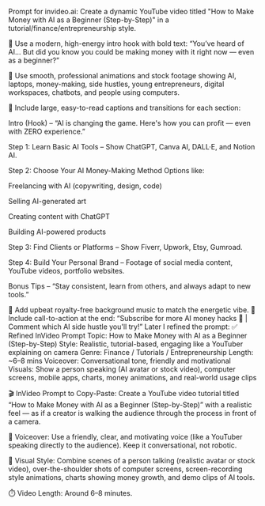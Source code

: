 Prompt for invideo.ai:
Create a dynamic YouTube video titled "How to Make Money with AI as a Beginner (Step-by-Step)" in a tutorial/finance/entrepreneurship style.

🔹 Use a modern, high-energy intro hook with bold text:
“You’ve heard of AI... But did you know you could be making money with it right now — even as a beginner?”

🔹 Use smooth, professional animations and stock footage showing AI, laptops, money-making, side hustles, young entrepreneurs, digital workspaces, chatbots, and people using computers.

🔹 Include large, easy-to-read captions and transitions for each section:

Intro (Hook) – “AI is changing the game. Here's how you can profit — even with ZERO experience.”

Step 1: Learn Basic AI Tools – Show ChatGPT, Canva AI, DALL·E, and Notion AI.

Step 2: Choose Your AI Money-Making Method
Options like:

Freelancing with AI (copywriting, design, code)

Selling AI-generated art

Creating content with ChatGPT

Building AI-powered products

Step 3: Find Clients or Platforms – Show Fiverr, Upwork, Etsy, Gumroad.

Step 4: Build Your Personal Brand – Footage of social media content, YouTube videos, portfolio websites.

Bonus Tips – “Stay consistent, learn from others, and always adapt to new tools.”

🔹 Add upbeat royalty-free background music to match the energetic vibe.
🔹 Include call-to-action at the end:
“Subscribe for more AI money hacks 💸 | Comment which AI side hustle you'll try!”
Later I refined the prompt:
✅ Refined InVideo Prompt
Topic: How to Make Money with AI as a Beginner (Step-by-Step)
Style: Realistic, tutorial-based, engaging like a YouTuber explaining on camera
Genre: Finance / Tutorials / Entrepreneurship
Length: ~6–8 mins
Voiceover: Conversational tone, friendly and motivational
Visuals: Show a person speaking (AI avatar or stock video), computer screens, mobile apps, charts, money animations, and real-world usage clips

🎬 InVideo Prompt to Copy-Paste:
Create a YouTube video tutorial titled “How to Make Money with AI as a Beginner (Step-by-Step)” with a realistic feel — as if a creator is walking the audience through the process in front of a camera.

🎤 Voiceover: Use a friendly, clear, and motivating voice (like a YouTuber speaking directly to the audience). Keep it conversational, not robotic.

👀 Visual Style: Combine scenes of a person talking (realistic avatar or stock video), over-the-shoulder shots of computer screens, screen-recording style animations, charts showing money growth, and demo clips of AI tools.

⏱️ Video Length: Around 6–8 minutes.
